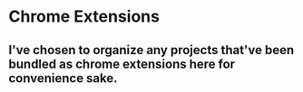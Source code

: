 # Chrome Extensions
##  I've chosen to organize any projects that've been bundled as chrome extensions here for convenience sake. 
